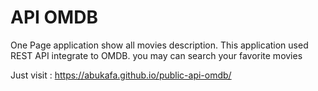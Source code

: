 # API OMDB

One Page application show all movies description.
This application used REST API integrate to OMDB. you may can search your favorite movies

Just visit :
https://abukafa.github.io/public-api-omdb/
